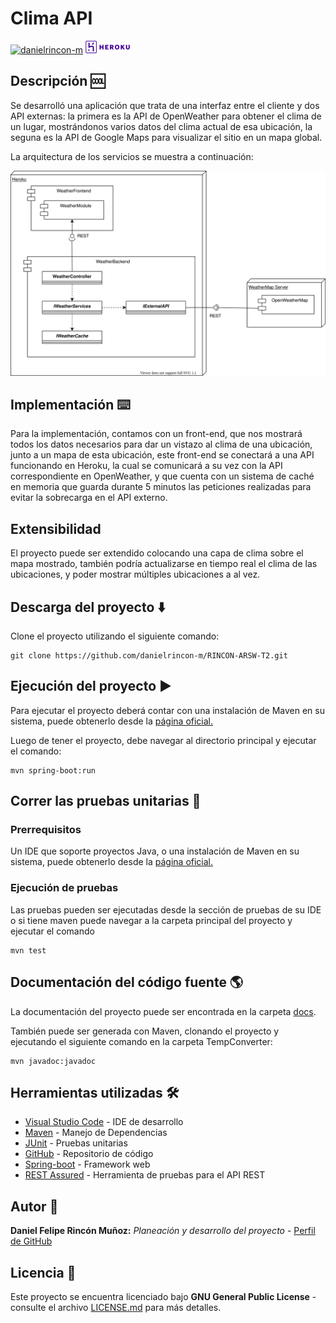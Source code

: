 # Clima API

[![danielrincon-m](https://circleci.com/gh/danielrincon-m/RINCON-ARSW-T2.svg?style=svg)](https://app.circleci.com/pipelines/github/danielrincon-m/RINCON-ARSW-T2)
[![Heroku](img/heroku_long.png)](https://rincon-arsw-t2.herokuapp.com/)

## Descripción 🆒

Se desarrolló una aplicación que trata de una interfaz entre el cliente y dos API externas: la primera es la API de OpenWeather para obtener el clima de un lugar, mostrándonos varios datos del clima actual de esa ubicación, la seguna es la API de Google Maps para visualizar el sitio en un mapa global.

La arquitectura de los servicios se muestra a continuación:

![Arquitectura](img/WeatherDiagrams.svg)


## Implementación ⌨️

Para la implementación, contamos con un front-end, que nos mostrará todos los datos necesarios para dar un vistazo al clima de una ubicación, junto a un mapa de esta ubicación, este front-end se conectará a una API funcionando en Heroku, la cual se comunicará a su vez con la API correspondiente en OpenWeather, y que cuenta con un sistema de caché en memoria que guarda durante 5 minutos las peticiones realizadas para evitar la sobrecarga en el API externo.

## Extensibilidad 

El proyecto puede ser extendido colocando una capa de clima sobre el mapa mostrado, también podría actualizarse en tiempo real el clima de las ubicaciones, y poder mostrar múltiples ubicaciones a al vez.

## Descarga del proyecto ⬇️

Clone el proyecto utilizando el siguiente comando:

```
git clone https://github.com/danielrincon-m/RINCON-ARSW-T2.git
```

## Ejecución del proyecto ▶️

Para ejecutar el proyecto deberá contar con una instalación de Maven en su sistema, puede obtenerlo desde la [página oficial.][mvnLink]

Luego de tener el proyecto, debe navegar al directorio principal y ejecutar el comando:

```
mvn spring-boot:run
```
<!--
## Reporte de pruebas ⭕

Se utilizó el framework [REST Assured](#herramientas-utilizadas-%EF%B8%8F) para realizar pruebas sobre la API REST desarrollada, se comprobó que las peticiones estuviesen siendo procesadas y que las respuestas fuesen válidas.

-->

## Correr las pruebas unitarias 🧪

### Prerrequisitos

Un IDE que soporte proyectos Java, o una instalación de Maven en su sistema, puede obtenerlo desde
la [página oficial.][mvnLink]

### Ejecución de pruebas

Las pruebas pueden ser ejecutadas desde la sección de pruebas de su IDE o si tiene maven puede navegar a la carpeta principal del proyecto y ejecutar el comando

```
mvn test
```

## Documentación del código fuente 🌎

La documentación del proyecto puede ser encontrada en la carpeta [docs](/docs).

También puede ser generada con Maven, clonando el proyecto y ejecutando el siguiente comando en la carpeta TempConverter:

```
mvn javadoc:javadoc
```

## Herramientas utilizadas 🛠️

* [Visual Studio Code](https://code.visualstudio.com/) - IDE de desarrollo
* [Maven](https://maven.apache.org/) - Manejo de Dependencias
* [JUnit](https://junit.org/junit4/) - Pruebas unitarias
* [GitHub](https://github.com/) - Repositorio de código
* [Spring-boot](https://spring.io/projects/spring-boot) - Framework web
* [REST Assured](https://rest-assured.io/) - Herramienta de pruebas para el API REST

## Autor 🧔

**Daniel Felipe Rincón Muñoz:** *Planeación y desarrollo del proyecto* -
[Perfil de GitHub](https://github.com/danielrincon-m)

## Licencia 🚀

Este proyecto se encuentra licenciado bajo **GNU General Public License** - consulte el archivo [LICENSE.md](LICENSE.md)
para más detalles.

<!-- 
## Acknowledgments 

* Hat tip to anyone whose code was used
* Inspiration
* etc
-->

[gitLink]: https://git-scm.com/downloads
[mvnLink]: https://maven.apache.org/download.cgi
